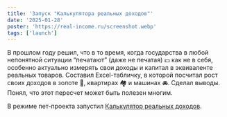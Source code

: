 ```yaml
---
title: 'Запуск "Калькулятора реальных доходов"'
date: '2025-01-28'
poster: 'https://real-income.ru/screenshot.webp'
tags: ['launch']
---
```


В прошлом году решил, что в то время, когда государства в любой непонятной ситуации “печатают” (даже не печатая) 💵 как не в себя, особенно актуально измерять свои доходы и капитал в эквиваленте реальных товаров.
Составил Excel-табличку, в которой посчитал рост своих доходов в золоте 🥇, квартирах 🏘 и машинах 🚘. Сделал выводы. Понял, что этот пересчет может быть полезен многим.

В режиме пет-проекта запустил [Калькулятор реальных доходов](https://real-income.ru).